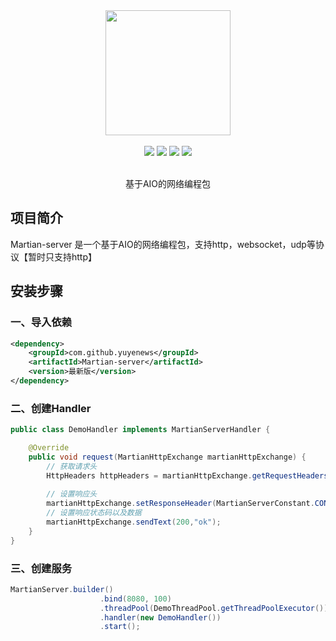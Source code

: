 <div align=center>
<img width="200px;" src="http://mars-framework.com/img/logo-github.png"/>
</div>

<br/>

<div align=center>

<img src="https://img.shields.io/badge/licenes-MIT-brightgreen.svg"/>
<img src="https://img.shields.io/badge/jdk-11+-brightgreen.svg"/>
<img src="https://img.shields.io/badge/maven-3.5.4+-brightgreen.svg"/>
<img src="https://img.shields.io/badge/release-master-brightgreen.svg"/>

</div>

<br/>

<div align=center>

基于AIO的网络编程包

</div>

## 项目简介

Martian-server 是一个基于AIO的网络编程包，支持http，websocket，udp等协议【暂时只支持http】

## 安装步骤

### 一、导入依赖

```xml
<dependency>
    <groupId>com.github.yuyenews</groupId>
    <artifactId>Martian-server</artifactId>
    <version>最新版</version>
</dependency>
```
### 二、创建Handler
```java
public class DemoHandler implements MartianServerHandler {

    @Override
    public void request(MartianHttpExchange martianHttpExchange) {
        // 获取请求头
        HttpHeaders httpHeaders = martianHttpExchange.getRequestHeaders();
  
        // 设置响应头
        martianHttpExchange.setResponseHeader(MartianServerConstant.CONTENT_TYPE,MartianServerConstant.RESPONSE_CONTENT_TYPE);
        // 设置响应状态码以及数据
        martianHttpExchange.sendText(200,"ok");
    }
}
```

### 三、创建服务
```java
MartianServer.builder()
                    .bind(8080, 100)
                    .threadPool(DemoThreadPool.getThreadPoolExecutor())
                    .handler(new DemoHandler())
                    .start();
```